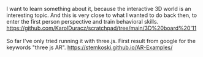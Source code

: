 I want to learn something about it, because the interactive 3D world is an interesting topic. And this is very close to what I wanted to do back then, to enter the first person perspective and train behavioral skills. https://github.com/KarolDuracz/scratchpad/tree/main/3D%20board%20'11<br /><br />
So far I've only tried running it with three.js. First result from google for the keywords "three js AR". https://stemkoski.github.io/AR-Examples/
